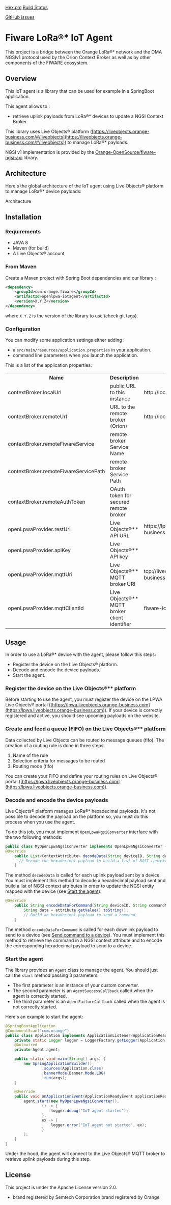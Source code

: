 [Hex.pm](LICENSE)
[Build Status](https://travis-ci.org/Orange-OpenSource/fiware-openlpwa-iotagent)



[GitHub issues](https://github.com/Orange-OpenSource/fiware-openlpwa-iotagent/issues)

# Fiware LoRa®* IoT Agent
This project is a bridge between the Orange LoRa®* network and the OMA NGSIv1 protocol used by the Orion Context Broker as well as by other components of the FIWARE ecosystem.

## Overview
This IoT agent is a library that can be used for example in a SpringBoot application.

This agent allows to :
* retrieve uplink payloads from LoRa®* devices to update a NGSI Context Broker.

This library uses Live Objects® platform ([https://liveobjects.orange-business.com/#/liveobjects](https://liveobjects.orange-business.com/#/liveobjects)) to manage LoRa®* payloads.

NGSI v1 implementation is provided by the [Orange-OpenSource/fiware-ngsi-api](https://github.com/Orange-OpenSource/fiware-ngsi-api) library.

## Architecture
Here's the global architecture of the IoT agent using Live Objects® platform to manage LoRa®* device payloads:

Architecture

## Installation

### Requirements

* JAVA 8
* Maven (for build)
* A Live Objects® account

### From Maven
Create a Maven project with Spring Boot dependencies and our library :

```xml
<dependency>
    <groupId>com.orange.fiware</groupId>
    <artifactId>openlpwa-iotagent</artifactId>
    <version>X.Y.Z</version>
</dependency>
```

where `X.Y.Z` is the version of the library to use (check git tags).

### Configuration
You can modify some application settings either adding :
* a `src/main/resources/application.properties` in your application.
* command line parameters when you launch the application.

This is a list of the application properties:

<table>
    <tr><th>Name</th><th>Description</th><th>Default Value</th></tr>
    <tr><td>contextBroker.localUrl</td><td>public URL to this instance</td><td>http://localhost:8081</td></tr>
    <tr><td>contextBroker.remoteUrl</td><td>URL to the remote broker (Orion)</td><td>http://localhost:8082</td></tr>
    <tr><td>contextBroker.remoteFiwareService</td><td>remote broker Service Name</td><td></td></tr>
    <tr><td>contextBroker.remoteFiwareServicePath</td><td>remote broker Service Path</td><td></td></tr>
    <tr><td>contextBroker.remoteAuthToken</td><td>OAuth token for secured remote broker</td><td></td></tr>
    <tr><td>openLpwaProvider.restUrl</td><td>Live Objects®** API URL</td><td>https://lpwa.liveobjects.orange-business.com</td></tr>
    <tr><td>openLpwaProvider.apiKey</td><td>Live Objects®** API key</td><td></td></tr>
    <tr><td>openLpwaProvider.mqttUri</td><td>Live Objects®** MQTT broker URI</td><td>tcp://liveobjects.orange-business.com:1883</td></tr>
    <tr><td>openLpwaProvider.mqttClientId</td><td>Live Objects®** MQTT broker client identifier</td><td>fiware-iotagent-client</td></tr>
</table>


## Usage
In order to use a LoRa®* device with the agent, please follow this steps:
* Register the device on the Live Objects® platform.
* Decode and encode the device payloads.
* Start the agent.

### Register the device on the Live Objects®** platform
Before starting to use the agent, you must register the device on the LPWA Live Objects® portal ([https://lpwa.liveobjects.orange-business.com](https://lpwa.liveobjects.orange-business.com)).
If your device is correctly registered and active, you should see upcoming payloads on the website.

### Create and feed a queue (FIFO) on the Live Objects®** platform
Data collected by Live Objects can be routed to message queues (fifo).
The creation of a routing rule is done in three steps:
1. Name of the rule
2. Selection criteria for messages to be routed
3. Routing mode (fifo)

You can create your FIFO and define your routing rules on Live Objects® portal ([https://lpwa.liveobjects.orange-business.com](https://lpwa.liveobjects.orange-business.com)).

### Decode and encode the device payloads
Live Objects® platform manages LoRa®* hexadecimal payloads. It's not possible to decode the payload on the platform so, you must do this process when you use the agent.

To do this job, you must implement `OpenLpwaNgsiConverter` interface with the two following methods:

```java
public class MyOpenLpwaNgsiConverter implements OpenLpwaNgsiConverter {
@Override
    public List<ContextAttribute> decodeData(String deviceID, String data) {
      // Decode the hexadecimal payload to build a list of NGSI context attributes
    }
```
The method `decodeData` is called for each uplink payload sent by a device. You must implement this method to decode a hexadecimal payload sent and build a list of NGSI context attributes in order to update the NGSI entity mapped with the device (see [Start the agent](#startAgent)).

```java
@Override
    public String encodeDataForCommand(String deviceID, String commandName, ContextAttribute attribute) {
        String data = attribute.getValue().toString();
        // Build an hexadecimal payload to send a command
    }
```

The method `encodeDataForCommand` is called for each downlink payload to send to a device (see [Send command to a device](#sendCommand)). You must implement this method to retrieve the command in a NGSI context attribute and to encode the corresponding hexadecimal payload to send to a device.

### Start the agent
The library provides an `Agent` class to manage the agent. You should just call the `start` method passing 3 parameters:
* The first parameter is an instance of your custom converter.
* The second parameter is an `AgentSuccessCallback` called when the agent is correctly started.
* The third parameter is an `AgentFailureCallback` called when the agent is not correctly started.

Here's an example to start the agent:

```java
@SpringBootApplication
@ComponentScan("com.orange")
public class Application implements ApplicationListener<ApplicationReadyEvent> {
    private static Logger logger = LoggerFactory.getLogger(Application.class);
    @Autowired
    private Agent agent;

    public static void main(String[] args) {
        new SpringApplicationBuilder()
                .sources(Application.class)
                .bannerMode(Banner.Mode.LOG)
                .run(args);
    }

    @Override
    public void onApplicationEvent(ApplicationReadyEvent applicationReadyEvent) {
        agent.start(new MyOpenLpwaNgsiConverter(),
                () -> {
                    logger.debug("IoT agent started");
                },
                ex -> {
                    logger.error("IoT agent not started", ex);
                }
        );
    }
}
```

Under the hood, the agent will connect to the Live Objects® MQTT broker to retrieve uplink payloads during this step.

## License
This project is under the Apache License version 2.0.

* brand registered by Semtech Corporation
 brand registered by Orange
